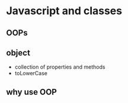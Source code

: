 # Javascript and classes

## OOPs

## object
- collection of properties and methods
- toLowerCase

## why use OOP